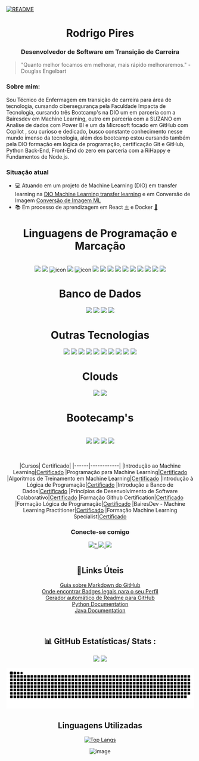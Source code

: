 [![README](https://img.shields.io/static/v1?label=readme&message=en-US&color=blue&style=plastic)]([https://github.com/recpires)

<h1 align="center">Rodrigo Pires</h1>
<h3 align="center">Desenvolvedor de Software em Transição de Carreira</h3>

>"Quanto melhor focamos em melhorar, mais rápido melhoraremos." - Douglas Engelbart

### Sobre mim:

<p>
Sou Técnico de Enfermagem em transição de carreira para área de tecnologia, cursando cibersegurança pela Faculdade Impacta de Tecnologia, cursando três Bootcamp's na DIO um em parceria com a Bairesdev em Machine Learning, outro em parceria com a SUZANO em Analise de dados com Power BI e um da Microsoft focado em GitHub com Copilot , sou curioso e dedicado, busco constante conhecimento nesse mundo imenso da tecnologia, além dos bootcamp estou cursando também pela DIO formação em lógica de programação, certificação Git e GitHub, Python Back-End, Front-End do zero em parceria com a RiHappy e Fundamentos de Node.js.
</p>

### Situação atual

- 💻 Atuando em um projeto de Machine Learning (DIO) em transfer learning na [DIO Machine Learning transfer learning](https://github.com/recpires/DIO-Machine-Learning-transfer-learning) e em Conversão de Imagem [Conversão de Imagem ML](https://github.com/recpires/conversao-de-imagem-ml)
- 📚 Em processo de aprendizagem em React [⚛️](https://reactjs.org/) e Docker [🐳](https://www.docker.com/)


<div class="galeria_tech" align="center">
  <h1> Linguagens de Programação e Marcação</h1><br>
  <img src="https://skillicons.dev/icons?i=python" height="50px">
  <img src="https://skillicons.dev/icons?i=flask" height="50px">
  <img src="https://skillicons.dev/icons?i=django" alt="icon" height="50px"/>
  <img src="https://www.vectorlogo.zone/logos/jupyter/jupyter-icon.svg" height="50px">
  <img src="https://skillicons.dev/icons?i=anaconda" alt="icon" height="50px"/>
  <img src="https://skillicons.dev/icons?i=html" height="50px">
  <img src="https://skillicons.dev/icons?i=css" height="50px">
  <img src="https://skillicons.dev/icons?i=javascript" height="50px">
  <img src="https://skillicons.dev/icons?i=react" height="50"/>
  <img src="https://skillicons.dev/icons?i=nodejs" height="50px"/>
  <img src="https://skillicons.dev/icons?i=nextjs" height="50"/>
  <img src="https://skillicons.dev/icons?i=typescript" height="50"/>
  <img src="https://skillicons.dev/icons?i=cs" height="50px">
  <img src="https://skillicons.dev/icons?i=dotnet" height="50"/>
  <img src="https://skillicons.dev/icons?i=java" height="50"/>

  <br>
  <h1>Banco de Dados</h1>
  <img src="https://haostreinamentos.com.br/images/cursos/Sql.png" height="50px">
  <img src="https://skillicons.dev/icons?i=mysql" height="50px"/>
  <img src="https://skillicons.dev/icons?i=postgres" height="50px"/>
  <img src="https://skillicons.dev/icons?i=mongodb" height="50px"/>

  <br>
  <h1>Outras Tecnologias</h1>
  <img src="https://skillicons.dev/icons?i=vscode" height="50"/>
  <img src="https://skillicons.dev/icons?i=sublime" height="50"/>
  <img src="https://skillicons.dev/icons?i=git" height="50"/>
  <img src="https://skillicons.dev/icons?i=github" height="50"/>
  <img src="https://skillicons.dev/icons?i=docker" height="50"/>
  <img src="https://skillicons.dev/icons?i=notion" height="50"/>
  <img src="https://skillicons.dev/icons?i=md" height="50"/>
  <img src="https://www.vectorlogo.zone/logos/usepanda/usepanda-icon.svg" height="50"/>
  <img src="https://www.vectorlogo.zone/logos/numpy/numpy-icon.svg" height="50"/>  
  <img src="https://www.vectorlogo.zone/logos/opencv/opencv-icon.svg" height="50"/>  

  <br>
  <h1>Clouds</h1>
  <img src="https://skillicons.dev/icons?i=googlecloud" height="50"/>
  <img src="https://skillicons.dev/icons?i=azure" height="50"/>

  <div class="galeria_tech" align="center">
  <h1>Bootecamp's</h1><br>
    <img src="https://assets.dio.me/JdBTHUCmNxrrJUiTJ2Xr3uCb3ERnBFWVbLU0kZlfxpY/f:webp/h:120/q:80/L3RyYWNrcy85NzdkMWI0MS01ODg4LTQ0ZDctOGU0Yy01N2QyMzQ4NzQ4ZGMucG5n" height="50px">
    <img src="https://assets.dio.me/N3ET28fsUKPyJZb6mh6vdqhVziWjbk3xPNlE_velBWs/f:webp/h:120/q:80/L3RyYWNrcy85NzIyOTdkYy00MzU3LTRhZjQtYWJlYS04OWEzODg1M2E5NDkucG5n" height="50px">
    <img src="https://assets.dio.me/kCPUcBRKwIhY3--gHdSspiZWdpUXMS2UD0wXM7klMb4/f:webp/h:120/q:80/L3RyYWNrcy81NzQ0ODVlZS0xZTk1LTQzMjAtOThlYy1kMTUyZGQ4ZDk5YmQucG5n" height="50px">
    <img src="https://assets.dio.me/OTzqoUcfTvgJRGhPlCoXZXzVWpFQB5yO-pygSZ_CTv8/f:webp/h:120/q:80/L3RyYWNrcy9iMTkzMDhmZi05NDMxLTQ4ZTktOWM3Yi01Y2YwMWRkNWVjMjQucG5n" height="50px">

  


 <br><br>
|Cursos| Certificado|
|------|------------|
|Introdução ao Machine Learning|[Certificado](https://hermes.dio.me/certificates/4CLT1F1U.pdf)
|Programação para Machine Learning|[Certificado](https://hermes.dio.me/certificates/NU6A13SI.pdf)
|Algoritmos de Treinamento em Machine Learning|[Certificado](https://hermes.dio.me/certificates/A8VICXPC.pdf)
|Introdução à Lógica de Programação|[Certificado](https://hermes.dio.me/certificates/7GUJCIEA.pdf)
|Introdução a Banco de Dados|[Certificado](https://hermes.dio.me/certificates/3W9PHQC0.pdf)
|Princípios de Desenvolvimento de Software Colaborativo|[Certificado](https://hermes.dio.me/certificates/YJL1X0AE.pdf)
|Formação Github Certification|[Certificado](https://hermes.dio.me/certificates/SJZVBPHM.pdf)
|Formação Lógica de Programação|[Certificado](https://hermes.dio.me/certificates/PCGWEZWX.pdf)
|BairesDev - Machine Learning Practitioner|[Certificado](https://hermes.dio.me/certificates/WMMQTTZU.pdf)
|Formação Machine Learning Specialist|[Certificado](https://hermes.dio.me/certificates/37JOHFEB.pdf)


### Conecte-se comigo

<div class="social-icons">
  <a href="https://github.com/recpires" target="_blank" rel="noopener noreferrer" class="social-icon">
    <img src="https://skillicons.dev/icons?i=github" height="50"/>"
  </a>
  <a href="https://www.linkedin.com/in/recpires/" target="_blank" rel="noopener noreferrer" class="social-icon">
    <img src="https://www.vectorlogo.zone/logos/linkedin/linkedin-tile.svg" height="50">
  </a>
  <a href="https://mail.google.com/mail/?view=cm&fs=1&to=dev.rodrigopires@gmail.com&su=Assunto&body=Mensagem" rel="noopener noreferrer" class="social-icon">
    <img src="https://www.vectorlogo.zone/logos/gmail/gmail-tile.svg" height="50">
  </a>
</div>
<br>

## 🔗Links Úteis

[Guia sobre Markdown do GitHub](https://docs.github.com/pt/get-started/writing-on-github/getting-started-with-writing-and-formatting-on-github/quickstart-for-writing-on-github)
<br>
[Onde encontrar Badges legais para o seu Perfil](https://github.com/Ileriayo/markdown-badges#markdown-badges)
<br>
[Gerador automático de Readme para GitHub](https://rahuldkjain.github.io/gh-profile-readme-generator/)
<br>
[Python Documentation](https://docs.python.org/3/)
<br>
[Java Documentation](https://docs.oracle.com/en/java/)

<br>

## 📊 GitHub Estatísticas/ Stats :
<p align="center">
  <img src="https://github-contributor-stats.vercel.app/api?username=recpires&limit=5&theme=chartreuse-dark&combine_all_yearly_contributions=true" width="40%" />
  <img src="https://github-readme-stats.vercel.app/api?username=recpires&theme=chartreuse-dark&hide_border=false&include_all_commits=true&count_private=true" width="39%" />
</p>

![snake](https://raw.githubusercontent.com/Platane/snk/output/github-contribution-grid-snake-dark.svg)


<h2>Linguagens Utilizadas</h2>

[![Top Langs](https://github-readme-stats.vercel.app/api/top-langs/?username=recpires&layout=compact)](https://github.com/recpires/github-readme-stats)

![image](https://github.com/user-attachments/assets/91f7b957-5225-41fb-9859-2aee18a04344)

